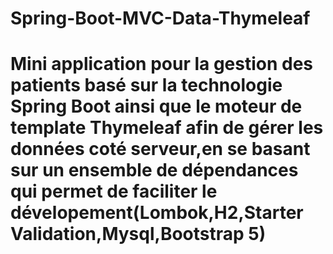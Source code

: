 # Spring-Boot-MVC-Data-Thymeleaf
# Mini application pour la gestion des patients basé sur la technologie Spring Boot ainsi que le moteur de template Thymeleaf afin de gérer les données coté serveur,en se basant sur un ensemble de dépendances qui permet de faciliter le dévelopement(Lombok,H2,Starter Validation,Mysql,Bootstrap 5)

